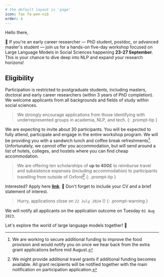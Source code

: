```yaml
---
# the default layout is 'page'
icon: fas fa-pen-nib
order: 4
---
```


Hello there,

👀 If you're an early career researcher — PhD student, postdoc, or advanced master's student — join us for a hands-on five-day workshop focused on Large Language Models in Social Sciences happening **23-27 September**. This is your chance to dive deep into NLP and expand your research horizons!

## Eligibility
Participation is restricted to postgraduate students, including masters, doctoral and early career researchers (within 3 years of PhD completion). We welcome applicants from all backgrounds and fields of study within social sciences.

> We strongly encourage applications from those identifying with underrepresented groups in academia, NLP, and tech.
{: .prompt-tip }

We are expecting to invite about 30 participants. You will be expected to fully attend, participate and engage in the entire workshop program. We will be providing you with a sandwich lunch and coffee break refreshments[^footnote1]. Unfortunately, we cannot offer you accommodation, but will send around a list of hotels, colleges, and hostels where you can find cheap accommodation. 

> We are offering ten scholarships of **up to 400£** to reimburse travel and subsistence expenses (including accommodation) to participants travelling from outside of Oxford[^footnote2]
{: .prompt-tip }

Interested? Apply here [**link**](https://forms.gle/bFCMEm7ZGu9weA6f9). 💼 Don't forget to include your CV and a brief statement of interest.  
> Hurry, applications close on `22 July 2024` ⏰
{: .prompt-warning }

We will notify all applicants on the application outcome on Tuesday `01 Aug 2023`.

Let's explore the world of large language models together! 🎉

[^footnote1]: We are working to secure additional funding to improve the food provision and would notify you on once we hear back from the extra grant applications before mid August.   
[^footnote2]: We might provide additional travel grants if additional funding becomes available. All grant recipients will be notified together with the main notification on participation application.  